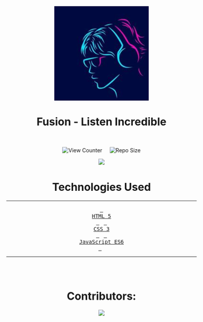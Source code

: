 <div align = center>
<img src='logo.jpg' width='250' align='center'>
 

<h1> Fusion - Listen Incredible </h1>
    
<br>




![View Counter](https://komarev.com/ghpvc/?username=Spotify-Clone&label=View%20Counter&color=red&style=flat) &nbsp; &nbsp; ![Repo Size](https://img.shields.io/github/repo-size/utkarsh-00007/Spotify-Clone?color=purple)

<p algin = "center"><a href="https://github.com/utkarsh-00007/readme-typing-svg"><img src="https://readme-typing-svg.herokuapp.com/?lines=It%20is%20a%20Song%20Streaming%20Website%20;It%20is%20made%20using%20HTML,CSS%20and%20JS%20;It%20provides%20adFree%20Song%20Streaming%;&font=Fira%20Code&left=true&width=440&height=45&color=DodgerBlue&vleft=true&size=22"></a>
</p>
  
# Technologies Used 
---
[<kbd> <br> HTML 5 <br> </kbd>][html]&nbsp;&nbsp;
[<kbd> <br> CSS 3 <br> </kbd>][css]&nbsp;&nbsp;
[<kbd> <br> JavaScript ES6 <br> </kbd>][js]&nbsp;&nbsp;

---
</div>
<br>

<div align = center>


<br>

# Contributors:

<a href="https://github.com/utkarsh-00007/instagram_flutter/graphs/contributors" target="blank"> <img src="https://contrib.rocks/image?repo=utkarsh-00007/instagram_flutter&max=500" /></a>

</div>

<!-----------------------------{ technologies used }---------------------------->

[html]: https://developer.mozilla.org/en-US/docs/Web/HTML
[css]: https://developer.mozilla.org/en-US/docs/Web/CSS
[js]: https://developer.mozilla.org/en-US/docs/Web/JavaScript
